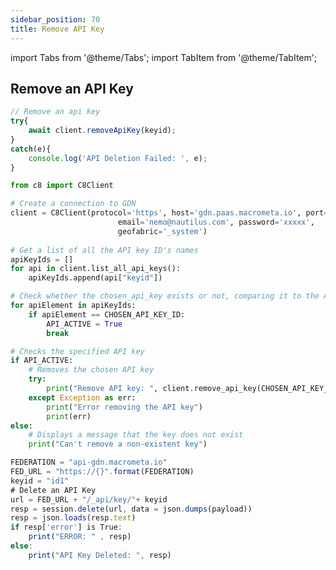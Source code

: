 ```yaml
---
sidebar_position: 70
title: Remove API Key
---
```


import Tabs from '@theme/Tabs';
import TabItem from '@theme/TabItem';

## Remove an API Key

<Tabs groupId="operating-systems">
<TabItem value="js" label="Javascript">

```js
// Remove an api key
try{
    await client.removeApiKey(keyid);
}
catch(e){
    console.log('API Deletion Failed: ', e);   
}
```

</TabItem>
<TabItem value="py" label="Python">

```py
from c8 import C8Client

# Create a connection to GDN
client = C8Client(protocol='https', host='gdn.paas.macrometa.io', port=443,
                        email='nemo@nautilus.com', password='xxxxx',
                        geofabric='_system')
                        
# Get a list of all the API key ID's names
apiKeyIds = []
for api in client.list_all_api_keys():
    apiKeyIds.append(api["keyid"])

# Check whether the chosen_api_key exists or not, comparing it to the API key list
for apiElement in apiKeyIds:
    if apiElement == CHOSEN_API_KEY_ID:
        API_ACTIVE = True
        break

# Checks the specified API key
if API_ACTIVE:
    # Removes the chosen API key
    try:
        print("Remove API key: ", client.remove_api_key(CHOSEN_API_KEY_ID))
    except Exception as err:
        print("Error removing the API key")
        print(err)
else:
    # Displays a message that the key does not exist
    print("Can't remove a non-existent key")
```

</TabItem>
<TabItem value="RA" label="Rest API">

```js
FEDERATION = "api-gdn.macrometa.io"
FED_URL = "https://{}".format(FEDERATION)
keyid = "id1"
# Delete an API Key
url = FED_URL + "/_api/key/"+ keyid
resp = session.delete(url, data = json.dumps(payload))
resp = json.loads(resp.text)
if resp['error'] is True:
    print("ERROR: " , resp)
else:
    print("API Key Deleted: ", resp)
```

</TabItem>
</Tabs>
